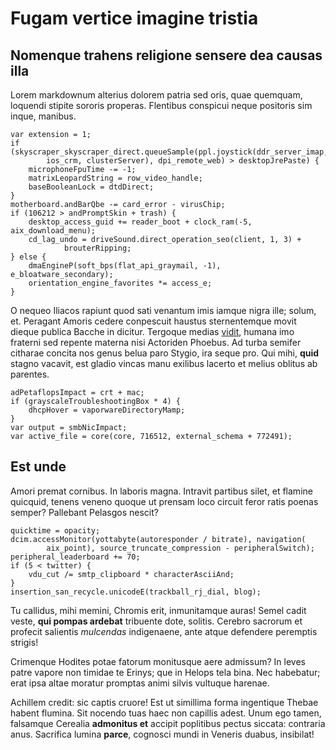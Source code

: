 # Fugam vertice imagine tristia

## Nomenque trahens religione sensere dea causas illa

Lorem markdownum alterius dolorem patria sed oris, quae quemquam, loquendi
stipite sororis properas. Flentibus conspicui neque positoris sim inque,
manibus.

    var extension = 1;
    if (skyscraper_skyscraper_direct.queueSample(ppl.joystick(ddr_server_imap,
            ios_crm, clusterServer), dpi_remote_web) > desktopJrePaste) {
        microphoneFpuTime -= -1;
        matrixLeopardString = row_video_handle;
        baseBooleanLock = dtdDirect;
    }
    motherboard.andBarQbe -= card_error - virusChip;
    if (106212 > andPromptSkin + trash) {
        desktop_access_guid += reader_boot + clock_ram(-5, aix_download_menu);
        cd_lag_undo = driveSound.direct_operation_seo(client, 1, 3) +
                brouterRipping;
    } else {
        dmaEngineP(soft_bps(flat_api_graymail, -1), e_bloatware_secondary);
        orientation_engine_favorites *= access_e;
    }

O nequeo Iliacos rapiunt quod sati venantum imis iamque nigra ille; solum, et.
Peragant Amoris cedere conpescuit haustus sternentemque movit dieque publica
Bacche in dicitur. Tergoque medias [vidit](http://iugum.io/patriam.html), humana
imo fraterni sed repente materna nisi Actoriden Phoebus. Ad turba semifer
citharae concita nos genus belua paro Stygio, ira seque pro. Qui mihi, **quid**
stagno vacavit, est gladio vincas manu exilibus lacerto et melius oblitus ab
parentes.

    adPetaflopsImpact = crt + mac;
    if (grayscaleTroubleshootingBox * 4) {
        dhcpHover = vaporwareDirectoryMamp;
    }
    var output = smbNicImpact;
    var active_file = core(core, 716512, external_schema + 772491);

## Est unde

Amori premat cornibus. In laboris magna. Intravit partibus silet, et flamine
quicquid, tenens veneno quoque ut prensam loco circuit feror ratis poenas
semper? Pallebant Pelasgos nescit?

    quicktime = opacity;
    dcim.accessMonitor(yottabyte(autoresponder / bitrate), navigation(
            aix_point), source_truncate_compression - peripheralSwitch);
    peripheral_leaderboard += 70;
    if (5 < twitter) {
        vdu_cut /= smtp_clipboard * characterAsciiAnd;
    }
    insertion_san_recycle.unicodeE(trackball_rj_dial, blog);

Tu callidus, mihi memini, Chromis erit, inmunitamque auras! Semel cadit veste,
**qui pompas ardebat** tribuente dote, solitis. Cerebro sacrorum et profecit
salientis *mulcendas* indigenaene, ante atque defendere peremptis strigis!

Crimenque Hodites potae fatorum monitusque aere admissum? In leves patre vapore
non timidae te Erinys; que in Helops tela bina. Nec habebatur; erat ipsa altae
moratur promptas animi silvis vultuque harenae.

Achillem credit: sic captis cruore! Est ut simillima forma ingentique Thebae
habent flumina. Sit nocendo tuas haec non capillis adest. Unum ego tamen,
falsamque Cerealia **admonitus et** accipit poplitibus pectus siccata: contraria
anus. Sacrifica lumina **parce**, cognosci mundi in Veneris duabus, insibilat!

